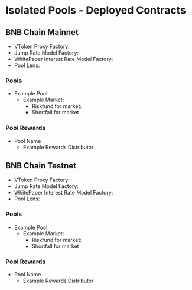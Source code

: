 # Isolated Pools - Deployed Contracts

## BNB Chain Mainnet

* VToken Proxy Factory:
* Jump Rate Model Factory:
* WhitePaper Interest Rate Model Factory:
* Pool Lens:

### Pools

<!-- Example structure of deployed pools -->

* Example Pool:
  * Example Market:
    * Riskfund for market:
    * Shortfall for market

### Pool Rewards

<!-- Example structure of deployed rewards -->

* Pool Name
  * Example Rewards Distributor

## BNB Chain Testnet

* VToken Proxy Factory:
* Jump Rate Model Factory:
* WhitePaper Interest Rate Model Factory:
* Pool Lens:

### Pools

<!-- Example structure of deployed pools -->

* Example Pool:
  * Example Market:
    * Riskfund for market:
    * Shortfall for market

### Pool Rewards

<!-- Example structure of deployed rewards -->

* Pool Name
  * Example Rewards Distributor
